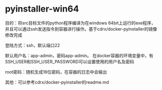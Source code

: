# pyinstaller-win64
目的：将src目标文件的python程序编译为在windows 64bit上运行的exe程序，并且可以通过ssh发送指令到容器进行操作。基于cdrx/docker-pyinstaller的镜像修改完成

登陆方式：ssh，默认端口22

默认用户名：app-admin，密码app-admin。
            在docker容器的环境变量中，有SSH_USER和SSH_USER_PASSWORD可以设置使用的用户名及密码
            
root密码：随机生成16位密码，在容器的日志中会输出

其他：可以参考cdrx/docker-pyinstaller的readme.md
